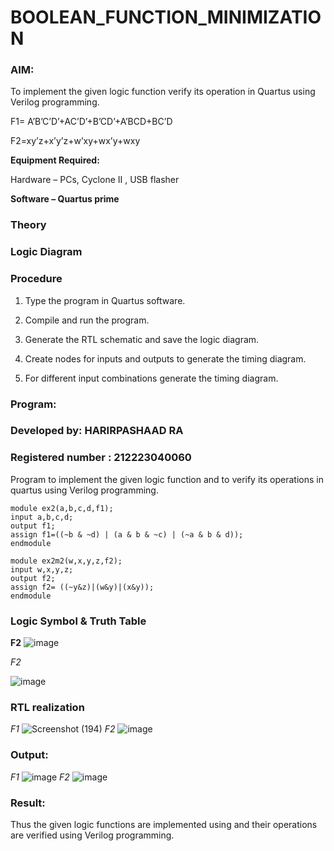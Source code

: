 # BOOLEAN_FUNCTION_MINIMIZATION
### AIM:

To implement the given logic function verify its operation in Quartus using Verilog programming.

F1= A’B’C’D’+AC’D’+B’CD’+A’BCD+BC’D 

F2=xy’z+x’y’z+w’xy+wx’y+wxy

**Equipment Required:**

Hardware – PCs, Cyclone II , USB flasher

**Software – Quartus prime**

### Theory

### Logic Diagram

### Procedure

1.	Type the program in Quartus software.

2.	Compile and run the program.

3.	Generate the RTL schematic and save the logic diagram.

4.	Create nodes for inputs and outputs to generate the timing diagram.

5.	For different input combinations generate the timing diagram.


### Program:
### Developed by: HARIRPASHAAD RA
###  Registered number : 212223040060
Program to implement the given logic function and to verify its operations in quartus using Verilog programming. 


```
module ex2(a,b,c,d,f1);
input a,b,c,d;
output f1;
assign f1=((~b & ~d) | (a & b & ~c) | (~a & b & d));
endmodule
```
```
module ex2m2(w,x,y,z,f2);
input w,x,y,z;
output f2;
assign f2= ((~y&z)|(w&y)|(x&y));
endmodule
```
### Logic Symbol & Truth Table 

**F2**
![image](https://github.com/user-attachments/assets/7df010aa-4cf8-438a-bd30-5b79a220de04)


*F2*

![image](https://github.com/user-attachments/assets/2c174f66-6675-48ce-83c3-1e00840dcee1)





### RTL realization

*F1*
![Screenshot (194)](https://github.com/user-attachments/assets/8707cea0-bc9f-468f-9bc0-bd37968c0c83)
*F2*
![image](https://github.com/user-attachments/assets/d49b5279-9c6a-4366-be67-ee6d081e4df2)


### Output:
*F1*
![image](https://github.com/user-attachments/assets/999c012e-3cb2-4cf7-8a15-55df7712502e)
*F2*
![image](https://github.com/user-attachments/assets/cd12664e-5a45-40bd-8db4-1eb97c3be2ea)

### Result:

Thus the given logic functions are implemented using and their operations are verified using Verilog programming.

